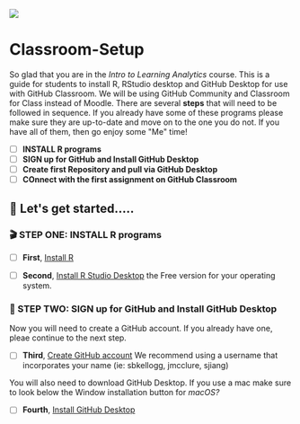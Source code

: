 ![](https://github.com/user/class_setupbanner.png)

# Classroom-Setup

So glad that you are in the *Intro to Learning Analytics* course. This is a guide for students to install R, RStudio desktop and GitHub Desktop for use with GitHub Classroom. We will be using GitHub Community and Classroom for Class instead of Moodle. There are several **steps** that will need to be followed in sequence. If you already have some of these programs please make sure they are up-to-date and move on to the one you do not. If you have all of them, then go enjoy some "Me" time!

- [ ] **INSTALL R programs**
- [ ] **SIGN up for GitHub and Install GitHub Desktop**
- [ ] **Create first Repository and pull via GitHub Desktop**
- [ ] **COnnect with the first assignment on GitHub Classroom**

##  🤩 Let's get started.....


### 🎬 STEP ONE: INSTALL R programs

- [ ] **First**, [Install R](https://cran.r-project.org/)
- [ ] **Second**, [Install R Studio Desktop](https://www.rstudio.com/products/rstudio/download/) the Free version for your operating system.


### 🏁 STEP TWO: SIGN up for GitHub and Install GitHub Desktop

Now you will need to create a GitHub account. If you already have one, pleae continue to the next step.

- [ ] **Third**, [Create GitHub account](https://github.com/signup?ref_cta=Sign+up&ref_loc=header+logged+out&ref_page=%2F&source=header-home) We recommend using a username that incorporates your name (ie: sbkellogg, jmcclure, sjiang)

You will also need to download GitHub Desktop. If you use a mac make sure to look below the Window installation button for *macOS?*
- [ ] **Fourth**, [Install GitHub Desktop](https://desktop.github.com/)
